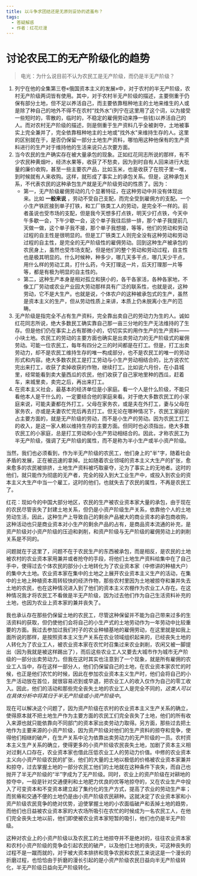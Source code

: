 ```yaml
---
title: 以斗争求团结还是无原则妥协的遮羞布？
tags:
  - 答疑解惑
  - 作者：红花烂漫
---
```


# 讨论农民工的无产阶级化的趋势

> 电光：为什么说目前不认为农民工是无产阶级，而仍是半无产阶级？

1. 列宁在他的全集第三卷«俄国资本主义的发展»中，对于农村的半无产阶级，农村无产阶级两词皆有使用。其中，对于农村半无产阶级的描述，主要侧重于仍保有部分土地，但不足以养活自己，而主要依靠租种地主的土地来维生的人或是除了种自己的地外不得不在农村“找外水”(列宁在这里用了这个词，以为接受一些短时的，零散的，临时的，不稳定的雇佣劳动来挣一些钱)以养活自己的人。而对农村无产阶级的描述，则是侧重于生产资料几乎全被剥夺，土地被事实上完全兼并了，完全依靠租种地主的土地或"找外水"来维持生存的人。这里的区别就在于，是否仍保留一部分土地生产资料，哪怕用这种他保有的生产资料进行的生产对于维持他的生活来说只占次要方面。
2. 当今农民的生产确实存在被大量承包的现象。正如红花同志所说的那样，有不少农民种黄烟叶，经济水果等，收获了不愁卖，因为到时自有人回来进行大批量的廉价收购，甚至一些主要农产品，比如玉米，也是收获了在院子里一堆，到时候就有人来收购。这样，就形成了事实上的承包关系。但是，这种承包关系，不代表农民的这种承包生产就是无产阶级劳动的性质了。因为：
    + 第一，无产阶级雇佣劳动的几个显著特征，在这种劳动中并没有体现出来。比如 **一般来说** ，劳动不受自己支配，而完全受到雇佣方的支配。一个小生产铁匠接到单子打铁，和工厂铁类工人的劳动，是完全不一样的。前者虽说也受市场的支配，但是我今天想多打点铁，明天少打点铁，今天中午多歇一会，下午少歇一会，这个单子我往后排一排，那个单子我提前几天做一做，这个单子我不接，那个单子我想接，等等，他们的劳动和劳动过程的自主性是很明显的。但是工厂铁类工人则完全没有这种劳动和劳动过程的自主性，是完全的无产阶级性的雇佣劳动。回到这种生产被承包的农民身上，虽然也受市场支配，但是他们的整个劳动和劳动过程，自主性也是极其明显的。什么时候种，种多少，哪几天多干点，哪几天少干点，用什么样的劳动工具，打什么药，今天打理这一片，后天打理那一片等等，都是有极为明显的自主性的。
    + 第二，这种生产本身是相对孤立和狭小的，各干各家活，各种各家地，不像工厂劳动或农业产业园大劳动那样具有广泛的联系性，也就是说，这种劳动，它不是大生产。也就是说，个体农户的这种被承包式的生产，虽然是资本主义的生产，但从劳动性质上来讲，本质上仍未脱离小生产的范畴。
1. 无产阶级是指完全不占有生产资料，完全靠出卖自己的劳动力为生的人。诚如红花同志所说，绝大多数民工确实靠自己那一亩三分地的生产无法维持的了生存。但是他们仍在事实上占有那微小的，切切实实的用作生产的生产资料——小块土地。农民工的劳动的主要方面也确实是出卖劳动力的无产阶级式的雇佣劳动。可能一位农民工，每年有四分之三的时间都是在打工。但是，打工出卖劳动力，却不是农民工维持生存的唯一构成部分，也不是农民工的唯一的劳动形式和内容。绝大多数农民工是打工劳动与小生产劳动相结合的，比方说农忙完出来打工，收获了卖掉收获的作物，继续打工。比如说六月份，在小县城里，经常能看到卖大量西瓜的农民，他们收获了自己家地里种的西瓜，赶着车，来城里卖，卖完之后，再出来打工。
4. 在资本主义社会，最基本的经济单位是小家庭。看一个人是什么阶级，不能只看他本人是干什么的，一定要结合他的家庭来看。对于绝大多数农民工的小家庭来说，可能夫妻都在外打工，父母在家务农，或是夫在外打工，妻与父母在家务农，亦或是夫妻农忙完后再去打工。但无论在哪种情况下，农民工家庭的占主要方面的，就是无产阶级的劳动，而不是小生产的劳动。因为农民工打工的收入，是这一家人赖以维持生存的主要方面。但同时也必须指出，绝大多数农民工的小家庭，总是打工劳动和小生产劳动相结合的。因此，才称农民工为半无产阶级，强调了无产阶级的属性，而不是称为半小生产或半小资产阶级。

当然，我们也必须看到，作为半无产阶级的农民工，他们身上的"半"字，随着社会矛盾的发展，正在被迅速的拿掉。比如随着农业领域的资本主义大生产的扩张，愈来愈多的农民被排挤，土地生产资料被巧取豪夺，沦为了事实上的无地者。这时的他们，就只能作为彻底的无产者，完全的投入到大工业生产中，或投入到农业的资本主义大生产中当一个雇工，这时的他们，也就失去了农民的属性，不再是农民工了。

红花：现如今的中国大部分地区，农民的生产被农业资本家大量的承包，由于现在的农民尽管丧失了封建土地关系，但仍是小资产阶级生产关系，依靠他个人的土地劳动生活，因此，这种生产上导致自己的剩余产品被大的商业资本的承包商收购，这种活动也只是商业资本对小生产的剩余产品的占有，是商品资本流通的补充，是资产阶级对小资产阶级的压迫和剥削，和资产阶级与无产阶级的雇佣劳动上的剥削关系是不同的。

问题就在于这里了，问题不在于农民生产的东西被承包，而是相反，是农民的土地被农村的农业资本家用兼并或者抢夺的手段，将他们土地生产资料给集中在了自己手中，使得过去个体农民的部分小土地转化为了农业资本家（中修讲的种植大户）的集中大土地。农业资本家在集中的土地之上展开农业资本主义生产的活动，在集中的土地上种植资本周转较快的经济作物，那些农村里因为土地被掠夺和兼并失去土地的农民，也在这种情况进入到了他们的资本主义农棚作为农业工人存在。在这种情况我才将农民工不看做是半无产阶级，因为过去他们作为自己生活资料补充的土地，也因为农业上资本家的兼并丧失了。

我也承认存在那些仍保留土地的农民工，尽管这种保留并不能为自己带来过多的生活资料的获取，但仍使他们会将自己的小生产式的土地劳动作为一年劳动中比较重要的方面。我过去参加过我们村子的农业种植基地的雇佣劳动，在这里就是如我上面所说的那样，是按照资本主义生产关系在农业领域组织起来的，已经丧失土地的人转化为了农业工人，被农业资本家在农忙时召集过来农业剥削，农闲又被一脚提出（因为我就是被这样踢出了），而后这些农业工人又要去大城市作为城市无产阶级的一部分出卖劳动力。但我在这时其实也注意到了一个现象，就是所有雇佣的农业工人当中，存在这样一部分人，他们仍保留自己的土地，在农业资本家农忙的时候，也正是他们农忙的时候，因此在参加农业资本主义生产时，他们会将自己的小生产活动放在首位，就很容易迟到或早退，把农业工人的收入仅作为自己的零工收入。因此，他们的活动和那些完全丧失土地的农业工人是完全不同的，*这类人可以在具体分析中将其归于半无产阶级或小资产阶级中*。

现在可以解决这个问题了，因为资产阶级在农村的农业资本主义生产关系的确立，使得原本就不把土地生产作为主要方面的农民工们完全丧失了土地，他们的所有收入来源也就只能依靠向不同部门的资本家出卖劳动力取得。另方面，那些过去把土地作为主要来源的小资产阶级，因为资产阶级对他们的生产资料的掠夺和竞争，使得他们相继的破产，在生产关系中沦为依靠出卖劳动力的无产阶级的一员。农村资本主义生产关系的确立，使得更多的小资产阶级农民丧失土地，加剧了资本主义相对过剩人口存在，农业资本家也借此压低农业工人的劳动力价值。中修的农业资本主义向小资产阶级农民的扩张，他们的大量的土地以极低的价格被农业资本家兼并和掠夺，过去掌握土地的一部分农民工他们的土地就在这种条件下丧失，而自己也抛开了半无产阶级的“半”字成为了无产阶级。同时，农业上的资产阶级在对耕地的掠夺中，一般是针对交通便利和土地肥力优良的优等地掠夺的，又在农业生产中投入了可变资本和不变资本建立起了集约化的生产方式，提高了农业的劳动生产率；而贫瘠和交通不便的土地仍是由小资产阶级农民耕种。这就决定了农业资本家和小资产阶级农民竞争的绝对优势，迫使掌握土地的小农面临破产和丢掉土地的趋势，而他们也日益被农业资本家的大农场所吸引在农忙的时候成为一名农民工人，在他们完全丧失土地以前，他们即使被农业资本家短暂的吸引，他们也仍是半无产阶级。

这种对农业上的小资产阶级以及农民工的土地掠夺并不是绝对的，往往农业资本家和农村小资产阶级的竞争会引起农民的破产，以及他们土地的丧失，可这种丧失的过程不是一蹴而就的，对于被大资本排挤和竞争农民和农民工来说这是一个漫长的折磨过程，也恰恰由于折磨的漫长引起的是小资产阶级农民日益向半无产阶级转化，半无产阶级日益向无产阶级转化。